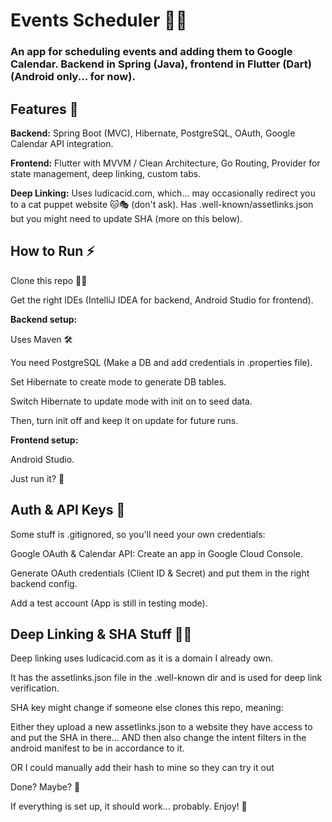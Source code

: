 # Events Scheduler 📅🚀

### An app for scheduling events and adding them to Google Calendar. Backend in Spring (Java), frontend in Flutter (Dart) (Android only... for now).

## Features 🌟

**Backend:** Spring Boot (MVC), Hibernate, PostgreSQL, OAuth, Google Calendar API integration. 

**Frontend:** Flutter with MVVM / Clean Architecture, Go Routing, Provider for state management, deep linking, custom tabs.

**Deep Linking:** Uses ludicacid.com, which... may occasionally redirect you to a cat puppet website 🐱🎭 (don't ask). Has .well-known/assetlinks.json but you might need to update SHA (more on this below).

## How to Run ⚡

Clone this repo 🧑‍💻

Get the right IDEs (IntelliJ IDEA for backend, Android Studio for frontend).

**Backend setup:**

Uses Maven 🛠️

You need PostgreSQL (Make a DB and add credentials in .properties file).

Set Hibernate to create mode to generate DB tables.

Switch Hibernate to update mode with init on to seed data.

Then, turn init off and keep it on update for future runs.

**Frontend setup:**

Android Studio.

Just run it? 🤞

## Auth & API Keys 🔑

Some stuff is .gitignored, so you'll need your own credentials:

Google OAuth & Calendar API: Create an app in Google Cloud Console.

Generate OAuth credentials (Client ID & Secret) and put them in the right backend config.

Add a test account (App is still in testing mode).

## Deep Linking & SHA Stuff 🕵️‍♂️

Deep linking uses ludicacid.com as it is a domain I already own.

It has the assetlinks.json file in the .well-known dir and is used for deep link verification.

SHA key might change if someone else clones this repo, meaning:

Either they upload a new assetlinks.json to a website they have access to and put the SHA in there...
AND then also change the intent filters in the android manifest to be in accordance to it. 

OR I could manually add their hash to mine so they can try it out 

Done? Maybe? 🤷

If everything is set up, it should work... probably. Enjoy! 🚀